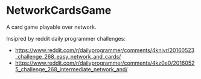 # NetworkCardsGame

A card game playable over network.

Insipred by reddit daily programmer challenges:
* https://www.reddit.com/r/dailyprogrammer/comments/4knivr/20160523_challenge_268_easy_network_and_cards/
* https://www.reddit.com/r/dailyprogrammer/comments/4kz0e0/20160525_challenge_268_intermediate_network_and/
